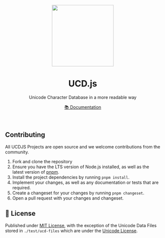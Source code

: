 <p align="center">
<img src="https://ucdjs.dev/favicon.svg?revalidate" height="200">
</p>

<h1 align="center">
UCD.js
</h1>
<p align="center">
Unicode Character Database in a more readable way
<p>
<div align="center">
  <a href="https://docs.ucdjs.dev/">📚 Documentation</a>
</div>
<br>
<br>

## Contributing

All UCDJS Projects are open source and we welcome contributions from the
community.

1. Fork and clone the repository
2. Ensure you have the LTS version of Node.js installed, as well as the latest
   version of [pnpm](https://pnpm.io).
3. Install the project dependencies by running `pnpm install`.
4. Implement your changes, as well as any documentation or tests that are
   required.
5. Create a changeset for your changes by running `pnpm changeset`.
6. Open a pull request with your changes and changeset.

## 📄 License

Published under [MIT License](./LICENSE), with the exception of the Unicode Data Files stored in `./test/ucd-files` which are under the [Unicode License](./LICENSE-UNICODE).

